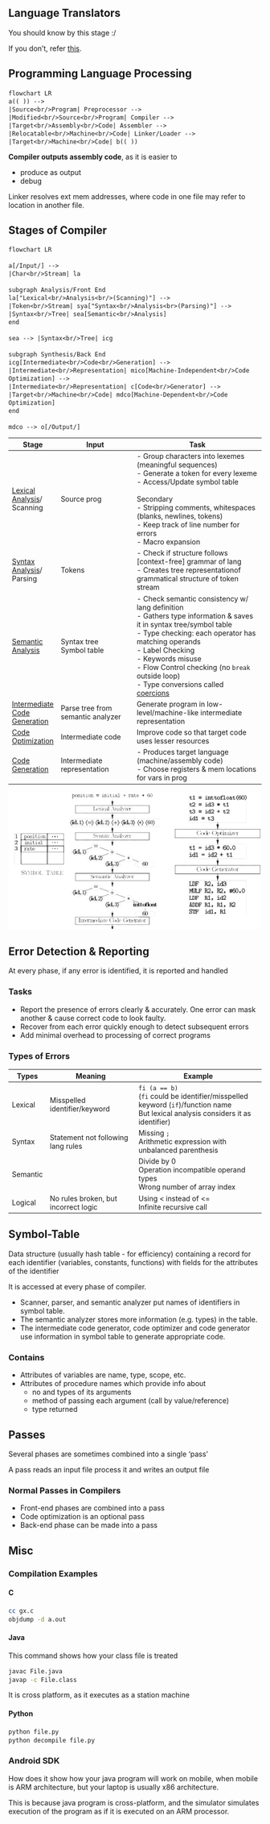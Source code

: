 ## Language Translators

You should know by this stage :/

If you don’t, refer [this](./../../3_Core/Principles_of_Programming_Languages/01_Intro.md#language-translators).

## Programming Language Processing

```mermaid
flowchart LR
a(( )) -->
|Source<br/>Program| Preprocessor -->
|Modified<br/>Source<br/>Program| Compiler -->
|Target<br/>Assembly<br/>Code| Assembler -->
|Relocatable<br/>Machine<br/>Code| Linker/Loader -->
|Target<br/>Machine<br/>Code| b(( ))
```

**Compiler outputs assembly code**, as it is easier to

- produce as output
- debug

Linker resolves ext mem addresses, where code in one file may refer to location in another file.

## Stages of Compiler

```mermaid
flowchart LR

a[/Input/] -->
|Char<br/>Stream| la

subgraph Analysis/Front End
la["Lexical<br/>Analysis<br/>(Scanning)"] -->
|Token<br/>Stream| sya["Syntax<br/>Analysis<br>(Parsing)"] -->
|Syntax<br/>Tree| sea[Semantic<br/>Analysis]
end

sea --> |Syntax<br/>Tree| icg

subgraph Synthesis/Back End
icg[Intermediate<br/>Code<br/>Generation] -->
|Intermediate<br/>Representation| mico[Machine-Independent<br/>Code Optimization] -->
|Intermediate<br/>Representation| c[Code<br/>Generator] -->
|Target<br/>Machine<br/>Code| mdco[Machine-Dependent<br/>Code Optimization]
end

mdco --> o[/Output/]
```

| Stage                                                        | Input                             | Task                                                         |
| ------------------------------------------------------------ | --------------------------------- | ------------------------------------------------------------ |
| [Lexical<br />Analysis](02_Lexical_Analysis.md)/<br />Scanning | Source prog                       | - Group characters into lexemes (meaningful sequences)<br/>- Generate a token for every lexeme<br/>- Access/Update symbol table<br/><br/>Secondary<br/>- Stripping comments, whitespaces (blanks, newlines, tokens)<br/>- Keep track of line number for errors<br/>- Macro expansion |
| [Syntax<br />Analysis](03_Syntax_Analysis.md)/<br />Parsing  | Tokens                            | - Check if structure follows [context-free] grammar of lang<br/>- Creates tree representationof grammatical structure of token stream |
| [Semantic<br />Analysis](04_Semantic_Analysis.md)            | Syntax tree<br />Symbol table     | - Check semantic consistency w/ lang definition<br/>- Gathers type information & saves it in syntax tree/symbol table<br/>- Type checking: each operator has matching operands<br />- Label Checking<br />- Keywords misuse<br />- Flow Control checking (no `break` outside loop)<br/>- Type conversions called [coercions](04_Semantic_Analysis.md#coercions) |
| [Intermediate<br />Code<br />Generation](05_Intermediate_Code_Generation.md) | Parse tree from semantic analyzer | Generate program in low-level/machine-like intermediate representation |
| [Code<br />Optimization](06_Code_Optimization.md)            | Intermediate code                 | Improve code so that target code uses lesser resources       |
| [Code<br />Generation](07_Code_Generation.md)                | Intermediate representation       | - Produces target language (machine/assembly code)<br/>- Choose registers & mem locations for vars in prog |

![image-20230308181550420](assets/image-20230308181550420.png)

## Error Detection & Reporting

At every phase, if any error is identified, it is reported and handled

### Tasks

- Report the presence of errors clearly & accurately. One error can mask another & cause correct code to look faulty. 
- Recover from each error quickly enough to detect subsequent errors
- Add minimal overhead to processing of correct programs

### Types of Errors

| Types    | Meaning                              | Example                                                      |
| -------- | ------------------------------------ | ------------------------------------------------------------ |
| Lexical  | Misspelled identifier/keyword        | `fi (a == b)`<br />(`fi` could be identifier/misspelled keyword (`if`)/function name<br />But lexical analysis considers it as identifier) |
| Syntax   | Statement not following lang rules   | Missing `;`<br />Arithmetic expression with unbalanced parenthesis |
| Semantic |                                      | Divide by 0<br />Operation incompatible operand types<br />Wrong number of array index |
| Logical  | No rules broken, but incorrect logic | Using < instead of <=<br />Infinite recursive call           |

## Symbol-Table 

Data structure (usually hash table - for efficiency) containing a record for each identifier (variables, constants, functions) with fields for the attributes of the identifier

It is accessed at every phase of compiler.

- Scanner, parser, and semantic analyzer put names of identifiers in symbol table.
- The semantic analyzer stores more information (e.g. types) in the table.
- The intermediate code generator, code optimizer and code generator use information in symbol table to generate appropriate code.

### Contains

- Attributes of variables are name, type, scope, etc.
- Attributes of procedure names which provide info about
  - no and types of its arguments
  - method of passing each argument (call by value/reference)
  - type returned


## Passes

Several phases are sometimes combined into a single ‘pass’

A pass reads an input file process it and writes an output file

### Normal Passes in Compilers

- Front-end phases are combined into a pass
- Code optimization is an optional pass 
- Back-end phase can be made into a pass

## Misc

### Compilation Examples

#### C

```bash
cc gx.c
objdump -d a.out
```

#### Java

This command shows how your class file is treated

```bash
javac File.java
javap -c File.class
```

It is cross platform, as it executes as a station machine

#### Python

```bash
python file.py
python decompile file.py
```

### Android SDK

How does it show how your java program will work on mobile, when mobile is ARM architecture, but your laptop is usually x86 architecture.

This is because java program is cross-platform, and the simulator simulates execution of the program as if it is executed on an ARM processor.